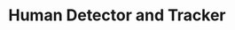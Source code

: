 ---
title: Human Detector and Tracker
summary: Used Agile Software Development process to detect and track humans in a frame using HOG feature descriptor and SVM in C++ (14+)
# tags:
#   - Deep Learning
# date: '2016-04-27T00:00:00Z'

# Optional external URL for project (replaces project detail page).
external_link: 'https://github.com/mayankysharma/ENPM808X---Midterm-Project'

image:
  caption: Humans Detected
  focal_point: Smart

links:
  - icon: github
    icon_pack: fab
    name: 
    url: https://github.com/mayankysharma/ENPM808X---Midterm-Project
url_code: ''
url_pdf: ''
url_slides: ''
url_video: ''

---